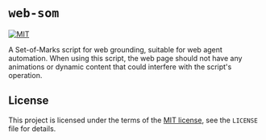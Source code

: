 # `web-som`

[![MIT](https://img.shields.io/badge/License-MIT-lightgrey.svg)](https://opensource.org/licenses/MIT)

A Set-of-Marks script for web grounding, suitable for web agent automation.
When using this script, the web page should not have any animations or dynamic content that could interfere with the
script's operation.

## License

This project is licensed under the terms of the [MIT license](https://opensource.org/licenses/MIT), see the `LICENSE`
file for details.
